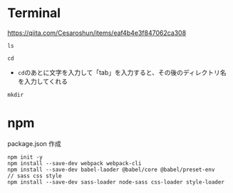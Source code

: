 # Terminal
https://qiita.com/Cesaroshun/items/eaf4b4e3f847062ca308

```
ls
```
```
cd
```
* `cd`のあとに文字を入力して「tab」を入力すると、その後のディレクトリ名を入力してくれる
```
mkdir
```

# npm
package.json 作成
```
npm init -y
npm install --save-dev webpack webpack-cli
npm install --save-dev babel-laoder @babel/core @babel/preset-env
// sass css style
npm install --save-dev sass-loader node-sass css-loader style-loader
```

